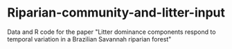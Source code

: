 # Riparian-community-and-litter-input
Data and R code for the paper "Litter dominance components respond to temporal variation in a Brazilian Savannah riparian forest"
